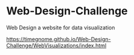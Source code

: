 # Web-Design-Challenge
Web Design a website for data visualization 

https://timegnome.github.io/Web-Design-Challenge/WebVisualizations/index.html

